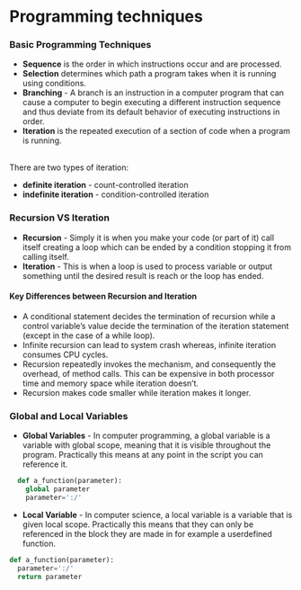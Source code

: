 # Programming techniques
### Basic Programming Techniques
- **Sequence** is the order in which instructions occur and are processed.
- **Selection** determines which path a program takes when it is running using conditions.
- **Branching** - A branch is an instruction in a computer program that can cause a computer to begin executing a different instruction sequence and thus deviate from its default behavior of executing instructions in order.
- **Iteration** is the repeated execution of a section of code when a program is running.
<Br>
There are two types of iteration:
  
- **definite iteration** - count-controlled iteration
- **indefinite iteration** - condition-controlled iteration
### Recursion VS Iteration
- **Recursion** - Simply it is when you make your code (or part of it) call itself creating a loop which can be ended by a condition stopping it from calling itself. 
- **Iteration** - This is when a loop is used to process variable or output something until the desired result is reach or the loop has ended.
#### Key Differences between Recursion and Iteration
- A conditional statement decides the termination of recursion while a control variable’s value decide the termination of the iteration statement (except in the case of a while loop).
- Infinite recursion can lead to system crash whereas, infinite iteration consumes CPU cycles.
- Recursion repeatedly invokes the mechanism, and consequently the overhead, of method calls. This can be expensive in both processor time and memory space while iteration doesn’t.
- Recursion makes code smaller while iteration makes it longer.

### Global and Local Variables
- **Global Variables** - In computer programming, a global variable is a variable with global scope, meaning that it is visible throughout the program. Practically this means at any point in the script you can reference it.
```python
  def a_function(parameter):
    global parameter
    parameter=':/'
```
- **Local Variable** - In computer science, a local variable is a variable that is given local scope. Practically this means that they can only be referenced in the block they are made in for example a userdefined function.
```python
def a_function(parameter):
  parameter=':/'
  return parameter
```
